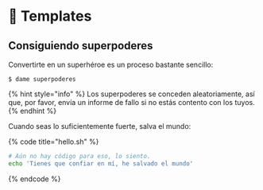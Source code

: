 # 📝 Templates

## Consiguiendo superpoderes

Convertirte en un superhéroe es un proceso bastante sencillo:

```
$ dame superpoderes
```

{% hint style="info" %}
 Los superpoderes se conceden aleatoriamente, así que, por favor, envía un informe de fallo si no estás contento con los tuyos.
{% endhint %}

Cuando seas lo suficientemente fuerte, salva el mundo:

{% code title="hello.sh" %}
```bash
# Aún no hay código para eso, lo siento.
echo 'Tienes que confiar en mí, he salvado el mundo'
```
{% endcode %}



